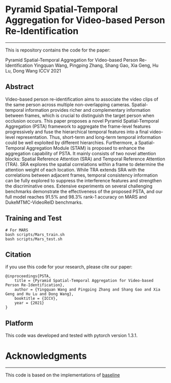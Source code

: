# Pyramid Spatial-Temporal Aggregation for Video-based Person Re-Identification

___

This is repository contains the code for the paper:

Pyramid Spatial-Temporal Aggregation for Video-based Person Re-Identification
Yingquan Wang, Pingping Zhang, Shang Gao, Xia Geng, Hu Lu, Dong Wang
ICCV 2021

## Abstract
Video-based person re-identification aims to associate the video clips of the same person across multiple non-overlapping cameras. Spatial-temporal information provides richer and complementary information between frames, which is crucial to distinguish the target person when occlusion occurs. This paper proposes a novel Pyramid Spatial-Temporal Aggregation (PSTA) framework to aggregate the frame-level features progressively and fuse the hierarchical temporal features into a final video-level representation. Thus, short-term and long-term temporal information could be well exploited by different hierarchies. Furthermore, a Spatial-Temporal Aggregation Module (STAM) is proposed to enhance the aggregation capability of PSTA. It mainly consists of two novel attention blocks: Spatial Reference Attention (SRA) and Temporal Reference Attention (TRA). SRA explores the spatial correlations within a frame to determine the attention weight of each location. While TRA extends SRA with the correlations between adjacent frames, temporal consistency information can be fully explored to suppress the interference features and strengthen the discriminative ones. Extensive experiments on several challenging benchmarks demonstrate the effectiveness of the proposed PSTA, and our full model reaches $91.5\%$ and $98.3\%$ rank-1 accuracy on MARS and DukeMTMC-VideoReID benchmarks.

## Training and Test

```
# For MARS
bash scripts/Mars_train.sh 
bash scripts/Mars_test.sh
```

## Citation 

if you use this code for your research, please cite our paper:

```
@inproceedings{PSTA,
	title = {Pyramid Spatial-Temporal Aggregation for Video-based Person Re-Identification},
	author = {Yingquan Wang and Pingping Zhang and Shang Gao and Xia Geng and Hu Lu and Dong Wang},
	booktitle = {ICCV},
	year = {2021}
}
```



## Platform

This code was developed and tested with pytorch version 1.3.1.

# Acknowledgments

---

This code is based on the implementations of [baseline](https://github.com/yuange250/not_so_strong_baseline_for_video_based_person_reID)

